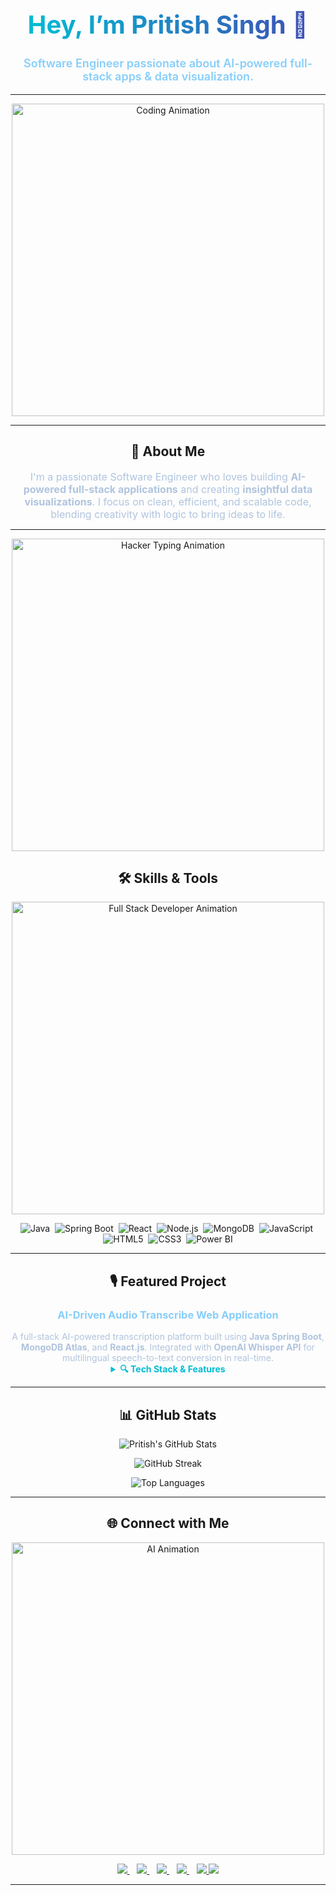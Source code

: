 <!-- 🖤 PRITISH SINGH - DARK THEME GITHUB PROFILE README -->

<h1 align="center" style="font-weight: 700; font-size: 2.5rem;">
  <span style="background: linear-gradient(90deg, #00bcd4, #3f51b5); -webkit-background-clip: text; -webkit-text-fill-color: transparent;">
    Hey, I’m Pritish Singh 👋
  </span>
</h1>

<p align="center" style="font-size: 18px; font-weight: 600; color: #87CEFA;">
  Software Engineer passionate about AI-powered full-stack apps & data visualization.
</p>

---

<!-- 🔥 Coding Animation -->
<p align="center">
  <img src="https://cdn.dribbble.com/users/1059583/screenshots/4171367/coding-freak.gif" width="500px" alt="Coding Animation" />
</p>

---

<h2 align="center">🚀 About Me</h2>

<p align="center" style="max-width: 700px; margin: auto; color: #b0c4de; font-size: 16px;">
  I'm a passionate Software Engineer who loves building <b>AI-powered full-stack applications</b> and creating <b>insightful data visualizations</b>.
  I focus on clean, efficient, and scalable code, blending creativity with logic to bring ideas to life.
</p>

---

<p align="center">
  <img src="https://media.tenor.com/rePDfDWO3XoAAAAd/hacking.gif" width="500" alt="Hacker Typing Animation"/>
</p>



<h2 align="center">🛠️ Skills & Tools</h2>

<p align="center">
  <img src="https://raw.githubusercontent.com/Elanza-48/Elanza-48/main/resources/img/coding.gif" width="500" alt="Full Stack Developer Animation"/>
</p>

<p align="center">
  <img alt="Java" src="https://img.shields.io/badge/Java-ED8B00?style=for-the-badge&logo=java&logoColor=white" />&nbsp;
  <img alt="Spring Boot" src="https://img.shields.io/badge/SpringBoot-6DB33F?style=for-the-badge&logo=springboot&logoColor=white" />&nbsp;
  <img alt="React" src="https://img.shields.io/badge/React-61DAFB?style=for-the-badge&logo=react&logoColor=black" />&nbsp;
  <img alt="Node.js" src="https://img.shields.io/badge/Node.js-339933?style=for-the-badge&logo=node.js&logoColor=white" />&nbsp;
  <img alt="MongoDB" src="https://img.shields.io/badge/MongoDB-47A248?style=for-the-badge&logo=mongodb&logoColor=white" />&nbsp;
  <img alt="JavaScript" src="https://img.shields.io/badge/JavaScript-F7DF1E?style=for-the-badge&logo=javascript&logoColor=black" />&nbsp;
  <img alt="HTML5" src="https://img.shields.io/badge/HTML5-E34F26?style=for-the-badge&logo=html5&logoColor=white" />&nbsp;
  <img alt="CSS3" src="https://img.shields.io/badge/CSS3-1572B6?style=for-the-badge&logo=css3&logoColor=white" />&nbsp;
  <img alt="Power BI" src="https://img.shields.io/badge/Power_BI-F2C811?style=for-the-badge&logo=microsoft-power-bi&logoColor=black" />
</p>

---

<h2 align="center">🎙️ Featured Project</h2>

<h3 align="center" style="color:#87CEFA;">AI-Driven Audio Transcribe Web Application</h3>

<p align="center" style="max-width: 700px; margin: auto; color: #b0c4de;">
  A full-stack AI-powered transcription platform built using <b>Java Spring Boot</b>, <b>MongoDB Atlas</b>, and <b>React.js</b>.  
  Integrated with <b>OpenAI Whisper API</b> for multilingual speech-to-text conversion in real-time.
</p>

<details>
  <summary align="center" style="cursor: pointer; color: #00bcd4; font-weight: bold;">🔍 Tech Stack & Features</summary>
  <br>
  <ul>
    <li>Backend: Java, Spring Boot, MongoDB</li>
    <li>Frontend: React.js, JavaScript (ES6)</li>
    <li>AI Integration: OpenAI Whisper API</li>
    <li>Security: JWT Authentication</li>
    <li>Features: File upload, real-time transcription, multilingual support</li>
  </ul>
</details>

---

<h2 align="center">📊 GitHub Stats</h2>

<p align="center">
  <img src="https://github-readme-stats.vercel.app/api?username=PritishSingh13&show_icons=true&theme=tokyonight&hide_border=true&count_private=true" alt="Pritish's GitHub Stats" />
</p>

<p align="center">
  <img src="https://github-readme-streak-stats.herokuapp.com/?user=PritishSingh13&theme=tokyonight&hide_border=true" alt="GitHub Streak" />
</p>

<p align="center">
  <img src="https://github-readme-stats.vercel.app/api/top-langs/?username=PritishSingh13&layout=compact&theme=tokyonight&hide_border=true" alt="Top Languages" />
</p>

---

<h2 align="center">🌐 Connect with Me</h2>

<p align="center">
  <img src="https://miro.medium.com/v2/resize:fit:1400/1*IRGHmiGsa16stedQvIaZfw.gif" width="500" alt="AI Animation"/>
</p>


<p align="center">
  <a href="https://linkedin.com/in/pritishsg13/" target="_blank">
    <img src="https://img.shields.io/badge/LinkedIn-0A66C2?style=for-the-badge&logo=linkedin&logoColor=white" />
  </a>
  &nbsp;&nbsp;
  <a href="mailto:pritishsg13@gmail.com" target="_blank">
    <img src="https://img.shields.io/badge/Gmail-D14836?style=for-the-badge&logo=gmail&logoColor=white" />
  </a>
  &nbsp;&nbsp;
  <a href="https://github.com/PritishSingh13" target="_blank">
    <img src="https://img.shields.io/badge/GitHub-181717?style=for-the-badge&logo=github&logoColor=white" />
  </a>
  &nbsp;&nbsp;
  <a href="https://leetcode.com/u/pritishsg13/" target="_blank">
    <img src="https://img.shields.io/badge/LeetCode-FFA116?style=for-the-badge&logo=leetcode&logoColor=black" />
  </a>
  &nbsp;&nbsp;
  <a href="https://www.codechef.com/users/pritishsg13" target="_blank">
    <img src="https://img.shields.io/badge/CodeChef-fff200?style=for-the-badge&logo=codechef&logoColor=black" />
  </a>
   <a href="https://codolio.com/profile/pritishsg13" target="_blank">
    <img src="https://img.shields.io/badge/Codolio-4CAF50?style=for-the-badge&logo=codio&logoColor=white" />
  </a>
</p>


---


